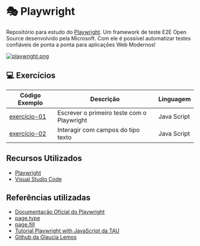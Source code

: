 # 🎭 Playwright
Repositório para estudo do [Playwright](https://playwright.dev/). Um framework de teste E2E Open Source desenvolvido pela Microsoft. Com ele é possível automatizar testes confiáveis de ponta a ponta para aplicações Web Modernos!

[![playwright.png](https://res.cloudinary.com/practicaldev/image/fetch/s--nV12n3sG--/c_imagga_scale,f_auto,fl_progressive,h_420,q_auto,w_1000/https://dev-to-uploads.s3.amazonaws.com/i/yxdc36x6u0yux3qezc7r.png)](https://playwright.dev/)


## 💻 Exercícios

| Código Exemplo | Descrição | Linguagem |
|---|---|---|
| [exercício-01](https://github.com/fernandoborlone/playwright/blob/exec_1/tests/primeiroTeste.spec.js) | Escrever o primeiro teste com o Playwright | Java Script |
| [exercício-02](https://github.com/fernandoborlone/playwright/blob/exec_2/tests/preencherFormulario.spec.js) | Interagir com campos do tipo texto | Java Script |
## Recursos Utilizados

* [Playwright](https://www.npmjs.com/package/playwright)
* [Visual Studio Code](https://code.visualstudio.com/?WT.mc_id=javascript-26994-gllemos)

## Referências utilizadas 

* [Documentação Oficial do Playwright](https://playwright.dev/docs/intro)
* [page.type](https://playwright.dev/docs/api/class-page#page-type)
* [page.fill](https://playwright.dev/docs/api/class-page#page-fill)
* [Tutorial Playwright with JavaScript da TAU](https://testautomationu.applitools.com/js-playwright-tutorial/)
* [Github da Glaucia Lemos](https://github.com/glaucia86)
